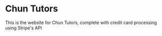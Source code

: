 # Chun Tutors
This is the website for Chun Tutors, complete with credit card
processing using Stripe's API
